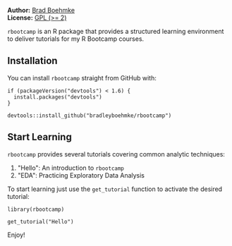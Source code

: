 <!-- README.md is generated from README.Rmd. Please edit that file -->
**Author:** [Brad Boehmke](http://bradleyboehmke.github.io/)<br/> **License:** [GPL (&gt;= 2)](https://opensource.org/licenses/gpl-license)

`rbootcamp` is an R package that provides a structured learning environment to deliver tutorials for my R Bootcamp courses.

Installation
------------

You can install `rbootcamp` straight from GitHub with:

    if (packageVersion("devtools") < 1.6) {
      install.packages("devtools")
    }

    devtools::install_github("bradleyboehmke/rbootcamp")

Start Learning
--------------

`rbootcamp` provides several tutorials covering common analytic techniques:

1.  "Hello": An introduction to `rbootcamp`
2.  "EDA": Practicing Exploratory Data Analysis

To start learning just use the `get_tutorial` function to activate the desired tutorial:

    library(rbootcamp)

    get_tutorial("Hello")

Enjoy!
